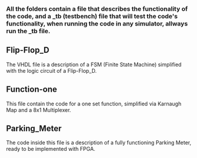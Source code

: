 ### All the folders contain a file that describes the functionality of the code, and a _tb (testbench) file that will test the code's functionality, when running the code in any simulator, allways run the _tb file.

## Flip-Flop_D
The VHDL file is a description of a FSM (Finite State Machine) simplified with the logic circuit of a Flip-Flop_D.

## Function-one
This file contain the code for a one set function, simplified via Karnaugh Map and a 8x1 Multiplexer.

## Parking_Meter
The code inside this file is a description of a fully functioning Parking Meter, ready to be implemented with FPGA.

